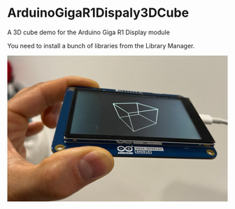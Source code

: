# ArduinoGigaR1Dispaly3DCube
A 3D cube demo for the Arduino Giga R1 Display module

You need to install a bunch of libraries from the Library Manager. 

![Arduino Giga R1 Display](https://github.com/ahmadexp/ArduinoGigaR1Dispaly3DCube/blob/main/picture.jpg)
